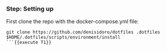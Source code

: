 ### Step: Setting up

First clone the repo with the docker-compose.yml file:
```
git clone https://github.com/denisidoro/dotfiles .dotfiles
$HOME/.dotfiles/scripts/environment/install
```{{execute T1}}

